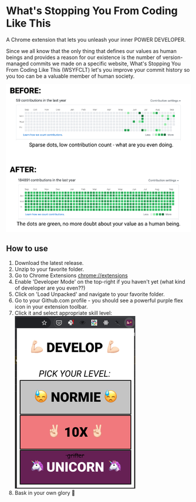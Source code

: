 # What's Stopping You From Coding Like This

A Chrome extension that lets you unleash your inner POWER DEVELOPER.

Since we all know that the only thing that defines our values as human beings and
provides a reason for our existence is the number of version-managed commits we made
on a specific website, What's Stopping You From Coding Like This (WSYFCLT) let's you
improve your commit history so you too can be a valuable member of human society.

![It just works](docs/it-works.png)

## How to use

1. Download the latest release.
2. Unzip to your favorite folder.
3. Go to Chrome Extensions [chrome://extensions](chrome://extensions)
4. Enable 'Developer Mode' on the top-right if you haven't yet (what kind of developer are you even??)
5. Click on 'Load Unpacked' and navigate to your favorite folder.
6. Go to your Github.com profile - you should see a powerful purple flex icon in your extension toolbar.
7. Click it and select appropriate skill level:
![do it](docs/popup.png)
8. Bask in your own glory 🤩